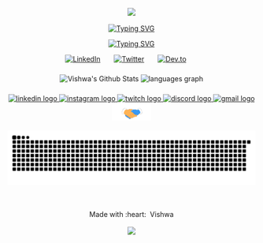 <!-- BASIC ONE DEV ON 8TH JAN 2025

<p align="center">v 
  <img src="https://github.com/thompsonemerson/thompsonemerson/raw/master/cover-thompson.png" />
</p>
<p align="center"> 
  <a href="https://github.com/im23123v"> 
    <a href="https://git.io/typing-svg"><img src="https://readme-typing-svg.demolab.com? font=Fira+Code&duration=1&pause=1005&color=7CF702DC&center=true&vCenter=true&width=435&lines=Vishwanath+Karne" alt="Typing SVG" /></a>
</p>  

<p align="center">

 <a href="https://git.io/typing-svg"><img src="https://readme-typing-svg.demolab.com?font=Fira+Code&pause=1005&color=7CF702DC&center=true&width=435&lines=Passionate+in+CyberSecurity;App%2C+Web%2C+IOT%2C+AI%2C+ML+Developer" alt="Typing SVG" /></a>
</p>


<p align="center">
  <a href="https://www.linkedin.com/in/vishwanathkarne/"><img width="32px" alt="LinkedIn" title="LinkedIn" src="https://i.imgur.com/yRpa1dQ.png"/></a>
  &#8287;&#8287;&#8287;&#8287;&#8287;
  <a href="https://x.com/im23123v"><img width="32px" alt="Twitter" title="Twitter" src="https://i.imgur.com/AixJgnm.png"/></a>
  &#8287;&#8287;&#8287;&#8287;&#8287;
  <a href="https://linktr.ee/im23123v.About"><img width="32px" alt="Dev.to" title="Link Tree" src="https://i.imgur.com/mVm29vK.png"></a>
  &#8287;&#8287;&#8287;&#8287;&#8287;
</p>

<br/>

###

<div align="center">
  <img src="https://github-readme-stats.vercel.app/api?username=im23123v&hide_title=false&hide_rank=false&show_icons=true&include_all_commits=true&count_private=true&disable_animations=false&theme=dracula&locale=en&hide_border=false" height="150" alt="stats graph"  />
  <img src="https://github-readme-stats.vercel.app/api/top-langs?username=im23123v&locale=en&hide_title=false&layout=compact&card_width=320&langs_count=5&theme=dracula&hide_border=false" height="150" alt="languages graph"  />
</div>

  
###
<div align="center">
  <a href="https://www.linkedin.com/in/vishwanathkarne/">
    <img src="https://img.shields.io/static/v1?message=LinkedIn&logo=linkedin&label=&color=0077B5&logoColor=white&labelColor=&style=for-the-badge" height="35" alt="linkedin logo" />
  </a>
  <a href="https://www.instagram.com/im23123v/">
    <img src="https://img.shields.io/static/v1?message=Instagram&logo=instagram&label=&color=E4405F&logoColor=white&labelColor=&style=for-the-badge" height="35" alt="instagram logo" />
  </a>
  <a href="https://www.twitch.tv/im23123v">
    <img src="https://img.shields.io/static/v1?message=Twitch&logo=twitch&label=&color=9146FF&logoColor=white&labelColor=&style=for-the-badge" height="35" alt="twitch logo" />
  </a>
  <a href="https://discord.com/im23123v">
    <img src="https://img.shields.io/static/v1?message=Discord&logo=discord&label=&color=7289DA&logoColor=white&labelColor=&style=for-the-badge" height="35" alt="discord logo" />
  </a>
  <a href="mailto:im23123v@gmail.com">
    <img src="https://img.shields.io/static/v1?message=Gmail&logo=gmail&label=&color=D14836&logoColor=white&labelColor=&style=for-the-badge" height="35" alt="gmail logo" />
  </a>
</div>

###
<br clear="both">

<div align="center">
<img src="https://raw.githubusercontent.com/im23123v/im23123v/output/snake.svg" alt="Snake animation" />
</div>

<picture>
  <source media="(prefers-color-scheme: dark)" srcset="https://raw.githubusercontent.com/im23123v/im23123v/output/github-snake-dark.svg" />
  <source media="(prefers-color-scheme: light)" srcset="https://raw.githubusercontent.com/im23123v/im23123v/output/github-snake.svg" />
</picture>
-->
<p align="center">
  <img src="https://github.com/thompsonemerson/thompsonemerson/raw/master/cover-thompson.png" />
</p>
<p align="center">
  <a href="https://github.com/im23123v">
    <a href="https://git.io/typing-svg"><img src="https://readme-typing-svg.demolab.com?font=Fira+Code&duration=1&pause=1005&color=7CF702DC&center=true&vCenter=true&width=435&lines=Vishwanath+Karne" alt="Typing SVG" /></a>
</p>

<p align="center">
<!--   <!-- Typing SVG by Vishwa  -->
 <a href="https://git.io/typing-svg"><img src="https://readme-typing-svg.demolab.com?font=Fira+Code&pause=1005&color=7CF702DC&center=true&width=435&lines=Passionate+in+CyberSecurity;App%2C+Web%2C+IOT%2C+AI%2C+ML+Developer" alt="Typing SVG" /></a>
</p>

<!-- Social icons section -->
<p align="center">
  <a href="https://www.linkedin.com/in/vishwanathkarne/"><img width="32px" alt="LinkedIn" title="LinkedIn" src="https://i.imgur.com/yRpa1dQ.png"/></a>
  &#8287;&#8287;&#8287;&#8287;&#8287;
  <a href="https://x.com/im23123v"><img width="32px" alt="Twitter" title="Twitter" src="https://i.imgur.com/AixJgnm.png"/></a>
  &#8287;&#8287;&#8287;&#8287;&#8287;
  <a href="https://linktr.ee/im23123v.About"><img width="32px" alt="Dev.to" title="Link Tree" src="https://i.imgur.com/mVm29vK.png"></a>
  &#8287;&#8287;&#8287;&#8287;&#8287;
</p>


###

<div align="center">
<img src="https://github-readme-stats.vercel.app/api?username=im23123v&include_all_commits=true&count_private=true&show_icons=true&line_height=20&title_color=7A7ADB&icon_color=2234AE&text_color=D3D3D3&bg_color=0,000000,130F40" alt="Vishwa's Github Stats">
<img src="https://github-readme-stats.vercel.app/api/top-langs?username=im23123v&locale=en&hide_title=false&layout=compact&card_width=320&langs_count=5&bg_color=0,000000,130F40&hide_border=false" height="165" alt="languages graph"  />
</div>


###


<div align="center">
  <a href="https://www.linkedin.com/in/vishwanathkarne/">
    <img src="https://img.shields.io/static/v1?message=LinkedIn&logo=linkedin&label=&color=0077B5&logoColor=white&labelColor=&style=for-the-badge" height="35" alt="linkedin logo" />
  </a>
  <a href="https://www.instagram.com/im23123v/">
    <img src="https://img.shields.io/static/v1?message=Instagram&logo=instagram&label=&color=E4405F&logoColor=white&labelColor=&style=for-the-badge" height="35" alt="instagram logo" />
  </a>
  <a href="https://www.twitch.tv/im23123v">
    <img src="https://img.shields.io/static/v1?message=Twitch&logo=twitch&label=&color=9146FF&logoColor=white&labelColor=&style=for-the-badge" height="35" alt="twitch logo" />
  </a>
  <a href="https://discord.com/im23123v">
    <img src="https://img.shields.io/static/v1?message=Discord&logo=discord&label=&color=7289DA&logoColor=white&labelColor=&style=for-the-badge" height="35" alt="discord logo" />
  </a>
  <a href="mailto:im23123v@gmail.com">
    <img src="https://img.shields.io/static/v1?message=Gmail&logo=gmail&label=&color=D14836&logoColor=white&labelColor=&style=for-the-badge" height="35" alt="gmail logo" />
  </a>
</div>
<div align="center">
  <img src="https://github.com/SatYu26/SatYu26/blob/master/Assets/Handshake.gif " height="37px">
</div>

<br clear="both">

<div align="center">  
<img src="https://raw.githubusercontent.com/im23123v/im23123v/output/snake.svg" alt="Snake animation" />
</div>

<picture>
  <source media="(prefers-color-scheme: dark)" srcset="https://raw.githubusercontent.com/im23123v/im23123v/output/github-snake-dark.svg" />
  <source media="(prefers-color-scheme: light)" srcset="https://raw.githubusercontent.com/im23123v/im23123v/output/github-snake.svg" />
</picture>
<br/>
  <br/>
<p align="center">
Made with :heart: &nbsp;Vishwa
  <br/>
  <br/>
  <img src="https://media.giphy.com/media/jpVnC65DmYeyRL4LHS/giphy.gif" width="20%">
  <br/>
  <br/>
</p>

